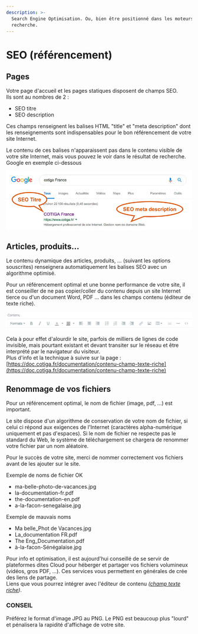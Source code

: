 ```yaml
---
description: >-
  Search Engine Optimisation. Ou, bien être positionné dans les moteurs de
  recherche.
---
```


# SEO \(référencement\)

## Pages

Votre page d'accueil et les pages statiques disposent de champs SEO.  
Ils sont au nombres de 2 :

* SEO titre
* SEO description

Ces champs renseignent les balises HTML "title" et "meta description" dont les renseignements sont indispensables pour le bon référencement de votre site Internet.

Le contenu de ces balises n'apparaissent pas dans le contenu visible de votre site Internet, mais vous pouvez le voir dans le résultat de recherche.  
Google en exemple ci-dessous

![](../.gitbook/assets/capt-ecran-2019-05-21-a-11.49.28.jpg)

## Articles, produits...

Le contenu dynamique des articles, produits, ... \(suivant les options souscrites\) renseignera automatiquement les balises SEO avec un algorithme optimisé.

Pour un référencement optimal et une bonne performance de votre site, il est conseiller de ne pas copier/coller du contenu depuis un site Internet tierce ou d'un document Word, PDF ... dans les champs contenu \(éditeur de texte riche\).

![Champs &quot;Contenu&quot; \(&#xE9;diteur de texte riche\)](../.gitbook/assets/capt-ecran-2019-05-30-a-12.28.55.jpg)

  
Cela à pour effet d'alourdir le site, parfois de milliers de lignes de code invisible, mais pourtant existant et devant transiter sur le réseau et être interprété par le navigateur du visiteur.  
Plus d'info et la technique à suivre sur la page :  
[https://doc.cotiga.fr/documentation/contenu-champ-texte-riche](https://doc.cotiga.fr/documentation/contenu-champ-texte-riche)

## Renommage de vos fichiers

Pour un référencement optimal, le nom de fichier \(image, pdf, ...\) est important.

Le site dispose d'un algorithme de conservation de votre nom de fichier, si celui ci répond aux exigences de l'Internet \(caractères alpha-numérique uniquement et pas d'espaces\). Si le nom de fichier ne respecte pas le standard du Web, le système de téléchargement se chargera de renommer votre fichier par un nom aléatoire.

Pour le succès de votre site, merci de nommer correctement vos fichiers avant de les ajouter sur le site.

Exemple de noms de fichier OK

* ma-belle-photo-de-vacances.jpg
* la-documentation-fr.pdf
* the-documentation-en.pdf
* a-la-facon-senegalaise.jpg

Exemple de mauvais noms

* Ma belle\_Phot de Vacances.jpg
* La\_documentation FR.pdf
* The Eng\_Documentation.pdf
* à-la-facon-Sénégalaise.jpg



Pour info et optimisation, il est aujourd'hui conseillé de se servir de plateformes dites Cloud pour héberger et partager vos fichiers volumineux \(vidéos, gros PDF, ...\). Ces services vous permettent en générales de crée des liens de partage.  
Liens que vous pourrez intégrer avec l'éditeur de contenu _\(_[_champ texte riche_](https://doc.cotiga.fr/documentation/contenu-champ-texte-riche)_\)_.

### CONSEIL
Préférez le format d'image JPG au PNG. Le PNG est beaucoup plus "lourd" et pénalisera la rapidité d'affichage de votre site.
